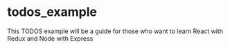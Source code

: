 # todos_example
This TODOS example will be a guide for those who want to learn React with Redux and Node with Express
